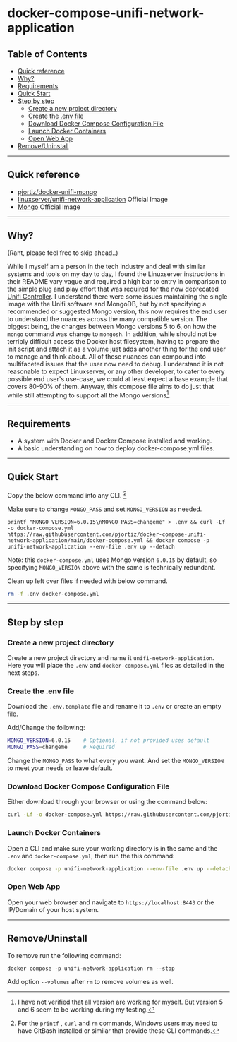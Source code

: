 # docker-compose-unifi-network-application <!-- omit in toc -->

## Table of Contents <!-- omit in toc -->

- [Quick reference](#quick-reference)
- [Why?](#why)
- [Requirements](#requirements)
- [Quick Start](#quick-start)
- [Step by step](#step-by-step)
  - [Create a new project directory](#create-a-new-project-directory)
  - [Create the .env file](#create-the-env-file)
  - [Download Docker Compose Configuration File](#download-docker-compose-configuration-file)
  - [Launch Docker Containers](#launch-docker-containers)
  - [Open Web App](#open-web-app)
- [Remove/Uninstall](#removeuninstall)

_______________________________________

## Quick reference

- [pjortiz/docker-unifi-mongo](https://github.com/pjortiz/docker-unifi-mongo)
- [linuxserver/unifi-network-application](https://hub.docker.com/r/linuxserver/unifi-network-application) Official Image
- [Mongo](https://hub.docker.com/_/mongo) Official Image

_______________________________________

## Why?

(Rant, please feel free to skip ahead..)

While I myself am a person in the tech industry and deal with similar systems and tools on my day to day, I found the Linuxserver instructions in their README vary vague and required a high bar to entry in comparison to the simple plug and play effort that was required for the now deprecated [Unifi Controller](https://hub.docker.com/r/linuxserver/unifi-controller). I understand there were some issues maintaining the single image with the Unifi software and MongoDB, but by not specifying a recommended or suggested Mongo version, this now requires the end user to understand the nuances across the many compatible version. The biggest being, the changes between Mongo versions 5 to 6, on how the `mongo` command was change to `mongosh`. In addition, while should not be terribly difficult access the Docker host filesystem, having to prepare the init script and attach it as a volume just adds another thing for the end user to manage and think about. All of these nuances can compound into multifaceted issues that the user now need to debug. I understand it is not reasonable to expect Linuxserver, or any other developer, to cater to every possible end user's use-case, we could at least expect a base example that covers 80-90% of them. Anyway, this compose file aims to do just that while still attempting to support all the Mongo versions[^1].

[^1]: I have not verified that all version are working for myself. But version 5 and 6 seem to be working during my testing.
_______________________________________

## Requirements

- A system with Docker and Docker Compose installed and working.
- A basic understanding on how to deploy docker-compose.yml files.

_______________________________________

## Quick Start

Copy the below command into any CLI. [^2]

Make sure to change `MONGO_PASS` and set `MONGO_VERSION` as needed.

[^2]: For the `printf` , `curl` and `rm` commands, Windows users may need to have GitBash installed or similar that provide these CLI commands.

```Shell
printf "MONGO_VERSION=6.0.15\nMONGO_PASS=changeme" > .env && curl -Lf -o docker-compose.yml https://raw.githubusercontent.com/pjortiz/docker-compose-unifi-network-application/main/docker-compose.yml && docker compose -p unifi-network-application --env-file .env up --detach
```

Note: this `docker-compose.yml` uses Mongo version `6.0.15` by default, so specifying `MONGO_VERSION` above with the same is technically redundant.

Clean up left over files if needed with below command.

```bash
rm -f .env docker-compose.yml
```

_______________________________________

## Step by step

### Create a new project directory

Create a new project directory and name it `unifi-network-application`. Here you will place the `.env` and `docker-compose.yml` files as detailed in the next steps.

### Create the .env file

Download the `.env.template` file and rename it to `.env` or create an empty file.

Add/Change the following:

```bash
MONGO_VERSION=6.0.15    # Optional, if not provided uses default
MONGO_PASS=changeme     # Required
```

Change the `MONGO_PASS` to what every you want. And set the `MONGO_VERSION` to meet your needs or leave default.

### Download Docker Compose Configuration File

Either download through your browser or using the command below:

```bash
curl -Lf -o docker-compose.yml https://raw.githubusercontent.com/pjortiz/docker-compose-unifi-network-application/main/docker-compose.yml
```

### Launch Docker Containers

Open a CLI and make sure your working directory is in the same and the `.env` and `docker-compose.yml`, then run the this command:

```bash
docker compose -p unifi-network-application --env-file .env up --detach
```

### Open Web App

Open your web browser and navigate to `https://localhost:8443` or the IP/Domain of your host system.

_______________________________________

## Remove/Uninstall

To remove run the following command:

```Shell
docker compose -p unifi-network-application rm --stop
```

Add option `--volumes` after `rm` to remove volumes as well.
